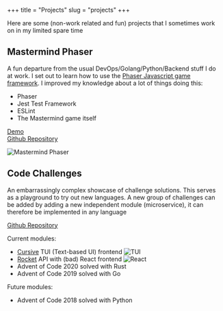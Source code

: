 +++
title = "Projects"
slug = "projects"
+++

Here are some (non-work related and fun) projects that I sometimes work on in my limited spare time

## Mastermind Phaser

A fun departure from the usual DevOps/Golang/Python/Backend stuff I do at work. I set out to learn how to use the [Phaser Javascript game framework](https://phaser.io/). I improved my knowledge about a lot of things doing this:
* Phaser
* Jest Test Framework
* ESLint
* The Mastermind game itself

[Demo](https://julienduchesne.github.io/mastermind-phaser/)  
[Github Repository](https://github.com/julienduchesne/mastermind-phaser)  

![Mastermind Phaser](/images/mastermind-phaser.png)

## Code Challenges

An embarrassingly complex showcase of challenge solutions. This serves as a playground to try out new languages. A new group of challenges can be added by adding a new independent module (microservice), it can therefore be implemented in any language

[Github Repository](https://github.com/julienduchesne/challenges)

Current modules:

* [Cursive](https://github.com/gyscos/cursive) TUI (Text-based UI) frontend
![TUI](/images/challenges-tui.gif)
* [Rocket](https://rocket.rs/) API with (bad) React frontend
![React](/images/challenges-react.gif)
* Advent of Code 2020 solved with Rust
* Advent of Code 2019 solved with Go

Future modules:

* Advent of Code 2018 solved with Python
